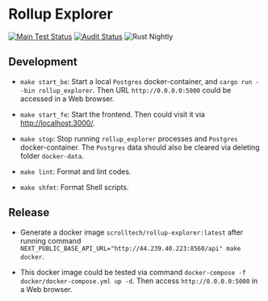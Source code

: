 # Rollup Explorer

[![Main Test Status][test-image]][test-link]
[![Audit Status][audit-image]][audit-link]
![Rust Nightly][rustc-image]

## Development

- `make start_be`: Start a local `Postgres` docker-container, and `cargo run --bin rollup_explorer`. Then URL `http://0.0.0.0:5000` could be accessed in a Web browser.

- `make start_fe`: Start the frontend. Then could visit it via [http://localhost:3000/](http://localhost:3000/).

- `make stop`: Stop running `rollup_explorer` processes and `Postgres` docker-container. The `Postgres` data should also be cleared via deleting folder `docker-data`.

- `make lint`: Format and lint codes.

- `make shfmt`: Format Shell scripts.


## Release

- Generate a docker image `scrolltech/rollup-explorer:latest` after running command `NEXT_PUBLIC_BASE_API_URL="http://44.239.40.223:8560/api" make docker`.

- This docker image could be tested via command `docker-compose -f docker/docker-compose.yml up -d`. Then access `http://0.0.0.0:5000` in a Web browser.

[//]: # "badges"
[audit-image]: https://github.com/scroll-tech/rollup_explorer/actions/workflows/audit.yml/badge.svg
[audit-link]: https://github.com/scroll-tech/rollup_explorer/actions/workflows/audit.yml
[rustc-image]: https://img.shields.io/badge/rustc-nightly-blue.svg
[test-image]: https://github.com/scroll-tech/rollup_explorer/actions/workflows/test.yml/badge.svg
[test-link]: https://github.com/scroll-tech/rollup_explorer/actions/workflows/test.yml
